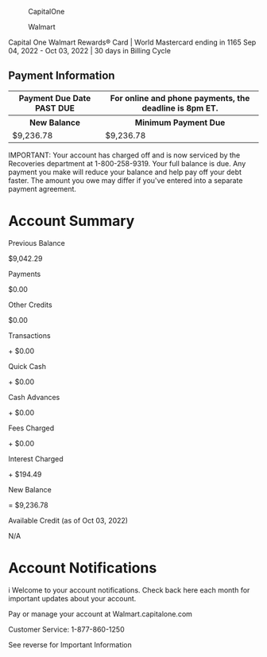
<figure>

CapitalOne

</figure>


<figure>

Walmart

</figure>


<!-- PageNumber="Page 3 of 4" -->

Capital One Walmart Rewards® Card | World Mastercard ending in 1165
Sep 04, 2022 - Oct 03, 2022 | 30 days in Billing Cycle


## Payment Information


<table>
<tr>
<th>Payment Due Date PAST DUE</th>
<th>For online and phone payments, the deadline is 8pm ET.</th>
</tr>
<tr>
<th>New Balance</th>
<th>Minimum Payment Due</th>
</tr>
<tr>
<td>$9,236.78</td>
<td>$9,236.78</td>
</tr>
</table>


IMPORTANT: Your account has charged off and is now serviced by the
Recoveries department at 1-800-258-9319. Your full balance is due. Any
payment you make will reduce your balance and help pay off your debt
faster. The amount you owe may differ if you've entered into a separate
payment agreement.


# Account Summary

Previous Balance

$9,042.29

Payments

$0.00

Other Credits

$0.00

Transactions

\+ $0.00

Quick Cash

\+ $0.00

Cash Advances

\+ $0.00

Fees Charged

\+ $0.00

Interest Charged

\+ $194.49

New Balance

= $9,236.78

Available Credit (as of Oct 03, 2022)

N/A


# Account Notifications

i
Welcome to your account notifications. Check back here each month for important updates about your account.

Pay or manage your account at Walmart.capitalone.com

Customer Service: 1-877-860-1250

See reverse for Important Information

<!-- PageBreak -->

